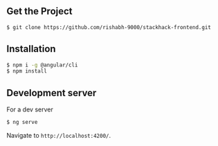 ## Get the Project

```bash
$ git clone https://github.com/rishabh-9000/stackhack-frontend.git
```

## Installation

```bash
$ npm i -g @angular/cli
$ npm install
```

## Development server

For a dev server

```bash
$ ng serve
```

Navigate to `http://localhost:4200/`.
